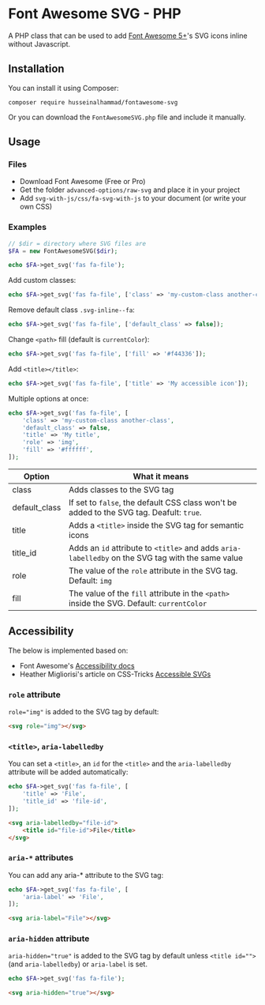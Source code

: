 # Font Awesome SVG - PHP

A PHP class that can be used to add [Font Awesome 5+](https://fontawesome.com/)'s SVG icons inline without Javascript.

## Installation

You can install it using Composer:

```
composer require husseinalhammad/fontawesome-svg
```

Or you can download the `FontAwesomeSVG.php` file and include it manually.


## Usage

### Files

* Download Font Awesome (Free or Pro)
* Get the folder `advanced-options/raw-svg` and place it in your project
* Add `svg-with-js/css/fa-svg-with-js` to your document (or write your own CSS)

### Examples

```php
// $dir = directory where SVG files are
$FA = new FontAwesomeSVG($dir);

echo $FA->get_svg('fas fa-file');
```

Add custom classes:

```php
echo $FA->get_svg('fas fa-file', ['class' => 'my-custom-class another-class']);
```

Remove default class `.svg-inline--fa`:

```php
echo $FA->get_svg('fas fa-file', ['default_class' => false]);
```

Change `<path>` fill (default is `currentColor`):

```php
echo $FA->get_svg('fas fa-file', ['fill' => '#f44336']);
```

Add `<title></title>`:

```php
echo $FA->get_svg('fas fa-file', ['title' => 'My accessible icon']);
```

Multiple options at once:

```php
echo $FA->get_svg('fas fa-file', [
    'class' => 'my-custom-class another-class',
    'default_class' => false,
    'title' => 'My title',
    'role' => 'img',
    'fill' => '#ffffff',
]);
```

| Option                | What it means   |
|-----------------------|--------------------------------------------------------------------------|
| class                 | Adds classes to the SVG tag |
| default_class         | If set to `false`, the default CSS class won't be added to the SVG tag. Deafult: `true`.  |
| title                 | Adds a `<title>` inside the SVG tag for semantic icons |
| title_id              | Adds an `id` attribute to `<title>` and adds `aria-labelledby` on the SVG tag with the same value |
| role                  | The value of the `role` attribute in the SVG tag. Default: `img` |
| fill                  | The value of the `fill` attribute in the `<path>` inside the SVG. Default: `currentColor` |


## Accessibility

The below is implemented based on:

- Font Awesome's [Accessibility docs](https://fontawesome.com/how-to-use/on-the-web/other-topics/accessibility)
- Heather Migliorisi's article on CSS-Tricks [Accessible SVGs](https://css-tricks.com/accessible-svgs/)


### `role` attribute

`role="img"` is added to the SVG tag by default:

```html
<svg role="img"></svg>
```


### `<title>`, `aria-labelledby`

You can set a `<title>`, an `id` for the `<title>` and the `aria-labelledby` attribute will be added automatically:

```php
echo $FA->get_svg('fas fa-file', [
    'title' => 'File',
    'title_id' => 'file-id',
]);
```

```html
<svg aria-labelledby="file-id">
    <title id="file-id">File</title>
</svg>
```


### `aria-*` attributes

You can add any aria-* attribute to the SVG tag:

```php
echo $FA->get_svg('fas fa-file', [
    'aria-label' => 'File',
]);
```

```html
<svg aria-label="File"></svg>
```


### `aria-hidden` attribute

`aria-hidden="true"` is added to the SVG tag by default unless `<title id="">` (and `aria-labelledby`) or `aria-label` is set.

```php
echo $FA->get_svg('fas fa-file');
```

```html
<svg aria-hidden="true"></svg>
```
